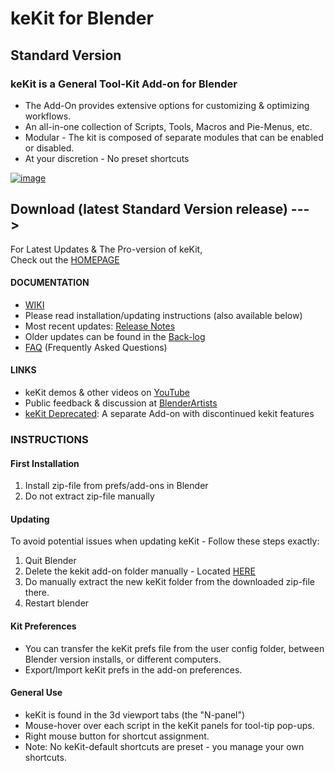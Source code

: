 # keKit for Blender
## Standard Version

### keKit is a General Tool-Kit Add-on for Blender
- The Add-On provides extensive options for customizing & optimizing workflows.  
- An all-in-one collection of Scripts, Tools, Macros and Pie-Menus, etc.  
- Modular - The kit is composed of separate modules that can be enabled or disabled.  
- At your discretion - No preset shortcuts  

[![image](https://github.com/kedepot/keKit-Blender/assets/95410139/712285c5-3a11-40d2-9834-740a3908d5f1)
](https://youtu.be/Y5gZyGrAhAI)

Download (latest Standard Version release) --->
---
For Latest Updates & The Pro-version of keKit,   
Check out the [HOMEPAGE](https://ke-code.xyz/scripts/kekit.html) 

#### DOCUMENTATION
- [WIKI](https://ke-code.xyz/scripts/wiki.html)
- Please read installation/updating instructions (also available below)
- Most recent updates: [Release Notes](https://ke-code.xyz/scripts/kekit.html#release_notes)
- Older updates can be found in the [Back-log](https://ke-code.xyz/scripts/kekit_backlog.html)
- [FAQ](https://ke-code.xyz/scripts/kekit_faq.html) (Frequently Asked Questions)

#### LINKS
- keKit demos & other videos on [YouTube](https://www.youtube.com/playlist?list=PL0OzsYyqFcRePaQ4-uy5fFIVRN4_12_ir)
- Public feedback & discussion at [BlenderArtists](https://blenderartists.org/t/kekit-for-blender-2-8/)
- [keKit Deprecated](https://ke-code.xyz/scripts/kekit_deprecated.html): A separate Add-on with discontinued kekit features

### INSTRUCTIONS  
#### First Installation
1. Install zip-file from prefs/add-ons in Blender
2. Do not extract zip-file manually

#### Updating
To avoid potential issues when updating keKit - Follow these steps exactly:  
1. Quit Blender
2. Delete the kekit add-on folder manually - Located [HERE](https://docs.blender.org/manual/en/latest/advanced/blender_directory_layout.html)
3. Do manually extract the new keKit folder from the downloaded zip-file there.
4. Restart blender
 
#### Kit Preferences
- You can transfer the keKit prefs file from the user config folder, between Blender version installs, or different computers.
- Export/Import keKit prefs in the add-on preferences.

#### General Use
- keKit is found in the 3d viewport tabs (the "N-panel")
- Mouse-hover over each script in the keKit panels for tool-tip pop-ups.
- Right mouse button for shortcut assignment.
- Note: No keKit-default shortcuts are preset - you manage your own shortcuts.
